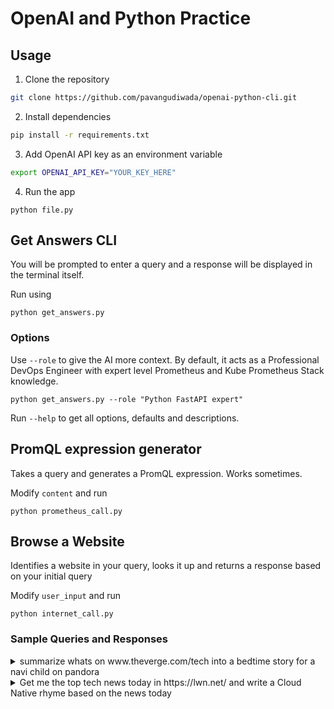 # OpenAI and Python Practice

## Usage

1. Clone the repository
```bash
git clone https://github.com/pavangudiwada/openai-python-cli.git
```
2. Install dependencies
```bash
pip install -r requirements.txt
```
3. Add OpenAI API key as an environment variable
```bash
export OPENAI_API_KEY="YOUR_KEY_HERE"
```
4. Run the app
```
python file.py
```

## Get Answers CLI

You will be prompted to enter a query and a response will be displayed in the terminal itself. 

Run using 

```
python get_answers.py
```

### Options

Use `--role` to give the AI more context. By default, it acts as a Professional DevOps Engineer with expert level Prometheus and Kube Prometheus Stack knowledge. 

```
python get_answers.py --role "Python FastAPI expert"
```

Run `--help` to get all options, defaults and descriptions. 

## PromQL expression generator

Takes a query and generates a PromQL expression. Works sometimes.

Modify `content` and run 
```
python prometheus_call.py
```

## Browse a Website

Identifies a website in your query, looks it up and returns a response based on your initial query

Modify `user_input` and run

```
python internet_call.py
```
### Sample Queries and Responses
<details>
  <summary>summarize whats on www.theverge.com/tech into a bedtime story for a navi child on pandora
</summary>

Once upon a time in a world far, far away, a place just like the magical land of Pandora but filled with technology and gadgets, existed a realm named "The Verge's Tech Pages". This realm was a treasure trove of tales about wondrous creations and epic battles.

The kingdom overflowed with stories of novel inventions and discoveries, like LG's 2024 OLED TVs that had a keen focus on AI processing. Their star creation was a delightful wireless TV, which was available in a smaller 65-inch model for those who enjoyed coziness in their nests.

The year 2023 rang the bell for many memorable moments and notable releases. One such story revolved around Google's Pixel 8. The inhabitants could now repair their Pixel 8 phones with genuine parts from a place known as iFixit, ensuring their beloved devices would last them through many adventures.

But things weren't always rosy in the kingdom. Apple found itself in the middle of a storm, agreeing to settle a lawsuit about gift card scammers. It was a tumultuous time, filled with urgent callers and countless victims fooled into buying gift cards.

The land of the Strava users held onto their old magical artefacts - the Garmin Foreruners, devices with a long-lasting power that was cherished by the masses.

Amidst this, there were whispers of deceit and trouble. The inhabitants were warned about more convincing crypto scams, as they promised a treasure that didn't exist. Despite this, the inhabitants of the kingdom pressed onward and continued to build and create.

Far away in another kingdom, TikTok, they decided to take a bigger slice of the coin from their sellers. The fee was to be increased from two to six percent in April and then eight percent in July on many commodities, adding to the strife of the sellers but also sparking creativity and competition.

And so, the stories continued in the kingdom. These tales were filled with triumph and struggles, inventions and issues, excitement and caution, woven together into the tapestry of technology, served on the platter of The Verge. This, dear child, is but a glimpse into that realm, a place much like Pandora but gifted with the magic of technology

</details>


<details>
<summary>Get me the top tech news today in https://lwn.net/ and write a Cloud Native rhyme based on the news today</summary>

Today's top tech news from https://lwn.net/ mentions several advancements in Linux and related programming endeavours:

1. The LWN.net Weekly Edition for January 4, 2024 discussed their tech predictions for the year.
2. A new vulnerability in SMTP Smuggling was reported, observed as problematic for multiple open-source mailers.
3. The Linux graphics stack had some noteworthy advancements with respect to display settings synchronization.
4. The tool 'perf' added data-type profiling to enable a deeper understanding of memory usage.
5. Introduction to 'Maestro', a Unix-like operating system created from scratch in Rust, was shared.
6. Vim 9.1 was released with enhanced support for classes and objects in the scripting language.
7. There were important security updates for popular software and libraries.

Finally, let's get to the rhyme:

In the realm of code, so pristine,
To make changes, we're ever keen.
From SMTP flaws that we fight,
To Rust-built systems taking flight.

Graphics stack with a new rendition,
Predictions filled with intuition,
Profiling memory, a new direction,
In a world of code, it’s all for correction.

In class-support Vim does invest,
Security fixes lay threats to rest.
Maestro’s song in Rust does play,
In our Cloud Native world today.
</details>
